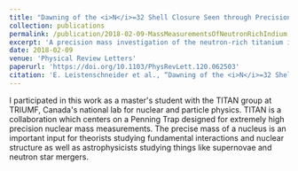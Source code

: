 ```yaml
---
title: "Dawning of the <i>N</i>=32 Shell Closure Seen through Precision Mass Measurements of Neutron-Rich Titanium Isotopes"
collection: publications
permalink: /publication/2018-02-09-MassMeasurementsOfNeutronRichIndium
excerpt: 'A precision mass investigation of the neutron-rich titanium isotopes <sup>51−55</sup>Ti was performed at TRIUMF’s Ion Trap for Atomic and Nuclear science (TITAN). The range of the measurements covers the <i>N</i>=32 shell closure, and the overall uncertainties of the <sup>52−55</sup>Ti mass values were significantly reduced.'
date: 2018-02-09
venue: 'Physical Review Letters'
paperurl: 'https://doi.org/10.1103/PhysRevLett.120.062503'
citation: 'E. Leistenschneider et al., “Dawning of the <i>N</i>=32 Shell Closure Seen through Precision Mass Measurements of Neutron-Rich Titanium Isotopes,” Physical Review Letters 120, no. 6 (February 9, 2018): 062503.'
---
```

I participated in this work as a master's student with the TITAN group at TRIUMF, Canada's national lab for nuclear and particle physics. TITAN is a collaboration which centers on a Penning Trap designed for extremely high precision nuclear mass measurements. The precise mass of a nucleus is an important input for theorists studying fundamental interactions and nuclear structure as well as astrophysicists studying things like supernovae and neutron star mergers.
